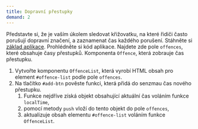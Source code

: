 ```yaml
---
title: Dopravní přestupky
demand: 2
---
```


Představte si, že je vaším úkolem sledovat křižovatku, na které řidiči často porušují dopravní značení, a zaznamenat čas každého porušení. Stáhněte si [základ aplikace](assets/prestupky-zadani.zip). Prohlédněte si kód aplikace. Najdete zde pole `offences`, které obsahuje časy přestupků. Komponenta `Offence`, která zobrauje čas přestupku.

1. Vytvořte komponentu `OffenceList`, která vyrobí HTML obsah pro element `#offence-list` podle pole `offences`.
1. Na tlačítko `#add-btn` pověste funkci, která přidá do senzmau čas nového přestupku.
   1. Funkce nejdříve získá objekt obsahující aktuální čas voláním funkce `localTime`,
   1. pomocí metody `push` vloží do tento objekt do pole `offences`,
   1. aktualizuje obsah elementu `#offence-list` voláním funkce `OffenceList`.
